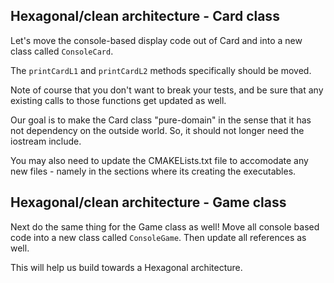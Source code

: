 Hexagonal/clean architecture - Card class
---
Let's move the console-based display code out of Card and into a new class called `ConsoleCard`.  

The `printCardL1` and `printCardL2` methods specifically should be moved.

Note of course that you don't want to break your tests, and be sure that any existing calls to those functions get updated as well.

Our goal is to make the Card class "pure-domain" in the sense that it has not dependency on the outside world.  So, it should not longer need the iostream include.

You may also need to update the CMAKELists.txt file to accomodate any new files - namely in the sections where its creating the executables.

Hexagonal/clean architecture - Game class
---
Next do the same thing for the Game class as well!  Move all console based code into a new class called `ConsoleGame`.  Then update all references as well.

This will help us build towards a Hexagonal architecture.

